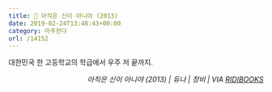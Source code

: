 ```yaml
---
title: 📖 아직은 신이 아니야 (2013)
date: 2019-02-24T13:48:43+00:00
category: 마주한다
url: /14152
---
```


대한민국 한 고등학교의 학급에서 우주 저 끝까지.





<p style="text-align:right">
  <em>아직은 신이 아니야 (2013) | 듀나 | 창비 | VIA <a rel="noreferrer noopener" href="http://ridibooks.com/" target="_blank">RIDIBOOKS</a></em>
</p>